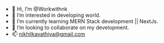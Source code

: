 - 👋 Hi, I’m @Workwithnk
- 👀 I’m interested in developing world.
- 🌱 I’m currently learning MERN Stack development || NextJs.
- 💞️ I’m looking to collaborate on my development.
- 📫 nikhilkavathiya@gmail.com

<!---
Workwithnk/Workwithnk is a ✨ special ✨ repository because its `README.md` (this file) appears on your GitHub profile.
You can click the Preview link to take a look at your changes.
--->
